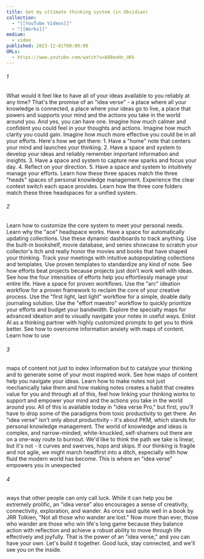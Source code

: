 ```yaml
---
title: Get my ultimate thinking system (in Obsidian)
collection:
  - "[[YouTube Videos]]"
  - "[[Works]]"
medium:
  - video
published: 2023-12-01T00:00:00
URLs:
  - https://www.youtube.com/watch?v=A88eoHn_UKk
---
```


###### 1

What would it feel like to have all of your ideas available to you reliably at any time? That's the promise of an "idea verse" - a place where all your knowledge is connected, a place where your ideas go to live, a place that powers and supports your mind and the actions you take in the world around you. And yes, you can have one. Imagine how much calmer and confident you could feel in your thoughts and actions. Imagine how much clarity you could gain. Imagine how much more effective you could be in all your efforts. Here's how we get there: 1. Have a "home" note that centers your mind and launches your thinking. 2. Have a space and system to develop your ideas and reliably remember important information and insights. 3. Have a space and system to capture new sparks and focus your day. 4. Reflect on your direction. 5. Have a space and system to intuitively manage your efforts. Learn how these three spaces match the three "heads" spaces of personal knowledge management. Experience the clear context switch each space provides. Learn how the three core folders match these three headspaces for a unified system.

###### 2

Learn how to customize the core system to meet your personal needs. Learn why the "ace" headspace works. Have a space for automatically updating collections. Use these dynamic dashboards to track anything. Use the built-in bookshelf, movie database, and series showcase to scratch your collector's itch and really honor the movies and books that have shaped your thinking. Track your meetings with intuitive autopopulating collections and templates. Use proven templates to standardize any kind of note. See how efforts beat projects because projects just don't work well with ideas. See how the four intensities of efforts help you effortlessly manage your entire life. Have a space for proven workflows. Use the "arc" ideation workflow for a proven framework to reclaim the core of your creative process. Use the "first light, last light" workflow for a simple, doable daily journaling solution. Use the "effort maestro" workflow to quickly prioritize your efforts and budget your bandwidth. Explore the specialty maps for advanced ideation and to visually navigate your notes in useful ways. Enlist AI as a thinking partner with highly customized prompts to get you to think better. See how to overcome information anxiety with maps of content. Learn how to use

###### 3

maps of content not just to index information but to catalyze your thinking and to generate some of your most inspired work. See how maps of content help you navigate your ideas. Learn how to make notes not just mechanically take them and how making notes creates a habit that creates value for you and through all of this, feel how linking your thinking works to support and empower your mind and the actions you take in the world around you. All of this is available today in "idea verse Pro," but first, you'll have to drop some of the paradigms from toxic productivity to get there. An "idea verse" isn't only about productivity - it's about PKM, which stands for personal knowledge management. The world of knowledge and ideas is complex, and narrow-minded, white-knuckled, self-shamers out there are on a one-way route to burnout. We'd like to think the path we take is linear, but it's not - it curves and swerves, hops and skips. If our thinking is fragile and not agile, we might march headfirst into a ditch, especially with how fluid the modern world has become. This is where an "idea verse" empowers you in unexpected

###### 4

ways that other people can only call luck. While it can help you be extremely prolific, an "idea verse" also encourages a sense of creativity, connectivity, exploration, and wander. As once said quite well in a book by JRR Tolkien, "Not all those who wander are lost." Now more than ever, those who wander are those who win life's long game because they balance action with reflection and achieve a robust ability to move through life effectively and joyfully. That is the power of an "idea verse," and you can have your own. Let's build it together. Good luck, stay connected, and we'll see you on the inside.
